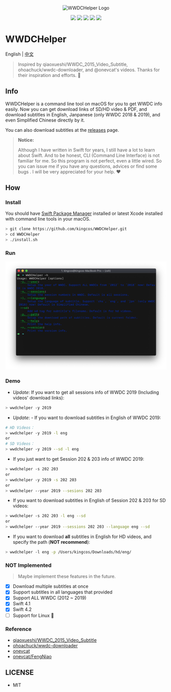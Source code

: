 <p align="center">
<img src="resources/logo.png" alt="WWDCHelper Logo" title="WWDCHelper Logo" width="450">
</p>

<p align="center">
<a href="https://travis-ci.org/kingcos/WWDCHelper"><img src="https://www.travis-ci.org/kingcos/WWDCHelper.svg?branch=master"></a>
<a href="https://codecov.io/gh/kingcos/WWDCHelper"><img src="https://codecov.io/gh/kingcos/WWDCHelper/branch/master/graph/badge.svg"></a>
<img src="https://img.shields.io/badge/Swift-5.0-orange.svg">
<img src="https://img.shields.io/badge/Platform-macOS-red.svg">
<img src="https://img.shields.io/badge/License-MIT-blue.svg">
</p>

# WWDCHelper

English | [中文](README_CN.md)

> Inspired by qiaoxueshi/WWDC_2015_Video_Subtitle, ohoachuck/wwdc-downloader, and @onevcat's videos. Thanks for their inspiration and efforts. 👏

## Info

WWDCHelper is a command line tool on macOS for you to get WWDC info easily. Now you can get download links of SD/HD video & PDF, and download subtitles in English, Janpanese (only WWDC 2018 & 2019), and even Simplified Chinese directly by it.

You can also download subtitles at the [releases](https://github.com/kingcos/WWDCHelper/releases) page.

> **Notice:**
> 
> Although I have written in Swift for years, I still have a lot to learn about Swift. And to be honest, CLI (Command Line Interface) is not familiar for me. So this program is not perfect, even a little wired. So you can issue me if you have any questions, advices or find some bugs . I will be very appreciated for your help. ❤️

## How

### Install

You should have [Swift Package Manager](https://swift.org/package-manager/) installed or latest Xcode installed with command line tools in your macOS.

```sh
> git clone https://github.com/kingcos/WWDCHelper.git
> cd WWDCHelper
> ./install.sh
```

### Run

![WWDCHelper -h](WWDCHelper-h.png)

### Demo

- *Update*: If you want to get all sessions info of WWDC 2019 (Including videos' download links):

```sh
> wwdchelper -y 2019
```

- *Update*: - If you want to download subtitles in English of WWDC 2019:

```sh
# HD Videos：
> wwdchelper -y 2019 -l eng
or
# SD Videos：
> wwdchelper -y 2019 --sd -l eng
```

- If you just want to get Session 202 & 203 info of WWDC 2019:

```sh
> wwdchelper -s 202 203
or
> wwdchelper -y 2019 -s 202 203
or
> wwdchelper --year 2019 --sesions 202 203
```

- If you want to download subtitles in English of Session 202 & 203 for SD videos:

```sh
> wwdchelper -s 202 203 -l eng --sd
or
> wwdchelper --year 2019 --sessions 202 203 --language eng --sd
```

- If you want to download **all** subtitles in English for HD videos, and specify the path (**NOT recommend**):

```sh
> wwdchelper -l eng -p /Users/kingcos/Downloads/hd/eng/
```

### NOT Implemented

> Maybe implement these features in the future.

- [x] Download multiple subtitles at once
- [x] Support subtitles in all languages that provided
- [x] Support ALL WWDC (2012 ~ 2019)
- [x] Swift 4.1
- [x] Swift 4.2
- [ ] Support for Linux 🐧

### Reference

- [qiaoxueshi/WWDC_2015_Video_Subtitle](https://github.com/qiaoxueshi/WWDC_2015_Video_Subtitle)
- [ohoachuck/wwdc-downloader](https://github.com/ohoachuck/wwdc-downloader)
- [onevcat](https://github.com/onevcat)
- [onevcat/FengNiao](https://github.com/onevcat/FengNiao)

## LICENSE

- MIT
